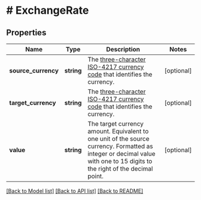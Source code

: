 # # ExchangeRate

## Properties

Name | Type | Description | Notes
------------ | ------------- | ------------- | -------------
**source_currency** | **string** | The [three-character ISO-4217 currency code](/api/rest/reference/currency-codes/) that identifies the currency. | [optional]
**target_currency** | **string** | The [three-character ISO-4217 currency code](/api/rest/reference/currency-codes/) that identifies the currency. | [optional]
**value** | **string** | The target currency amount. Equivalent to one unit of the source currency. Formatted as integer or decimal value with one to 15 digits to the right of the decimal point. | [optional]

[[Back to Model list]](../../README.md#models) [[Back to API list]](../../README.md#endpoints) [[Back to README]](../../README.md)
